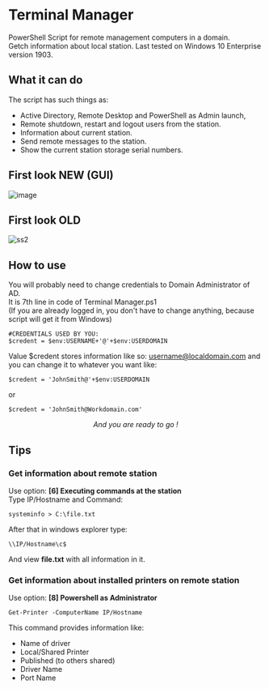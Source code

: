 # Terminal Manager

PowerShell Script for remote management computers in a domain.  
Getch information about local station. Last tested on Windows 10 Enterprise version 1903.  

## What it can do

The script has such things as:  
<ul>
  <li>Active Directory, Remote Desktop and PowerShell as Admin launch, </li>  
  <li>Remote shutdown, restart and logout users from the station.  </li>
  <li>Information about current station.  </li>
  <li>Send remote messages to the station.  </li>
  <li>Show the current station storage serial numbers.  </li>
</ul>

## First look NEW (GUI)
![image](https://user-images.githubusercontent.com/85984736/216607937-a80143a9-7101-417a-bb86-d82eda4ba29a.png)


## First look OLD
![ss2](https://user-images.githubusercontent.com/85984736/122421879-fce26a80-cf8c-11eb-9a8d-50a00a2ebf75.png)

  
## How to use

You will probably need to change credentials to Domain Administrator of AD.  
It is 7th line in code of Terminal Manager.ps1  
(If you are already logged in, you don't have to change anything, because script will get it from Windows)  

```
#CREDENTIALS USED BY YOU:
$credent = $env:USERNAME+'@'+$env:USERDOMAIN
```

Value $credent stores information like so: username@localdomain.com and you can change it to whatever you want like:  

```
$credent = 'JohnSmith@'+$env:USERDOMAIN
```
or 
```
$credent = 'JohnSmith@Workdomain.com'
```
*<p align="center">And you are ready to go !</p>*

## Tips

### Get information about remote station
Use option: **[6] Executing commands at the station**  
Type IP/Hostname and Command:  
```
systeminfo > C:\file.txt
```
After that in windows explorer type:  
```
\\IP/Hostname\c$
```
And view **file.txt** with all information in it.

### Get information about installed printers on remote station
Use option: **[8] Powershell as Administrator**  

```
Get-Printer -ComputerName IP/Hostname
```
This command provides information like:  
<ul>
  <li>Name of driver</li>
  <li>Local/Shared Printer</li>
  <li>Published (to others shared)</li>
  <li>Driver Name</li>
  <li>Port Name</li>
</ul>

